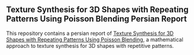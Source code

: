 ## Texture Synthesis for 3D Shapes with Repeating Patterns Using Poisson Blending Persian Report

This repository contains a persian report of [Texture Synthesis for 3D Shapes with Repeating Patterns Using Poisson Blending](https://github.com/RastinS/B.Sc.ProjectReport), a mathematical approach to texture synthesis for 3D shapes with repetitive patterns. 

